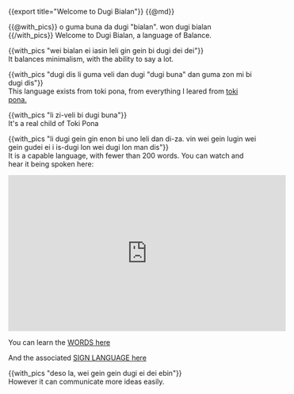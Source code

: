 {{export title="Welcome to Dugi Bialan"}}
{{@md}}

{{@with_pics}}
o guma buna da dugi "bialan". won dugi bialan
{{/with_pics}}
Welcome to Dugi Bialan, a language of Balance.

{{with_pics "wei bialan ei iasin leli gin gein bi dugi dei dei"}}    
It balances minimalism, with the ability to say a lot.

{{with_pics "dugi dis li guma veli dan dugi \"dugi buna\" dan guma zon mi bi dugi dis"}}    
This language exists from toki pona, from everything I leared from [toki pona.](/from_toki_pona)

{{with_pics "li zi-veli bi dugi buna"}}    
It's a real child of Toki Pona

{{with_pics "li dugi gein gin enon bi uno leli dan di-za.  vin wei gein lugin wei gein gudei ei i is-dugi lon wei dugi lon man dis"}}    
It is a capable language, with fewer than 200 words. You can watch and hear it being spoken here:

<iframe class="no-print" width="560" height="315" src="https://www.youtube.com/embed/y45eBC6OOss" title="YouTube video player" frameborder="0" allow="accelerometer; autoplay; clipboard-write; encrypted-media; gyroscope; picture-in-picture; web-share" allowfullscreen></iframe>

You can learn the [WORDS here](https://app.memrise.com/course/6447575/dugi-bialan-a-language-of-balance/)

And the associated [SIGN LANGUAGE here](https://app.memrise.com/course/6444892/luga-bialan-dugi-bialan-sign/)


{{with_pics "deso la, wei gein gein dugi ei dei ebin"}}    
However it can communicate more ideas easily.


